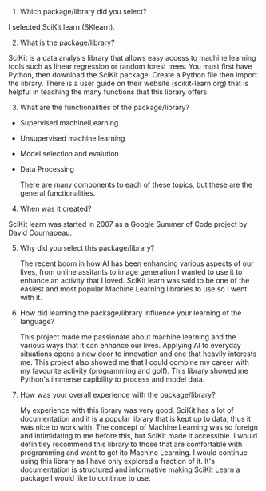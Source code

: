 1. Which package/library did you select?

  I selected SciKit learn (SKlearn).

2. What is the package/library?

  SciKit is a data analysis library that allows easy access to machine learning tools such as linear regression or random forest trees. You must first have Python, then download the SciKit package. Create a Python
file then import the library. There is a user guide on their website (scikit-learn.org) that is helpful in teaching the many functions that this library offers.

3. What are the functionalities of the package/library?

- Supervised machinelLearning

- Unsupervised machine learning

- Model selection and evalution

- Data Processing

  There are many components to each of these topics, but these are the general functionalities.
4. When was it created?

  SciKit learn was started in 2007 as a Google Summer of Code project by David Cournapeau.

5. Why did you select this package/library?

   The recent boom in how AI has been enhancing various aspects of our lives, from online assitants to image generation
   I wanted to use it to enhance an activity that I loved. SciKit learn was said to be one of the easiest and most
   popular Machine Learning libraries to use so I went with it.
  
6. How did learning the package/library influence your learning of the language?

   This project made me passionate about machine learning and the various ways that it can enhance our lives.
   Applying AI to everyday situations opens a new door to innovation and one that heavily interests me. This project
   also showed me that I could combine my career with my favourite activity (programming and golf). This library showed
   me Python's immense capibility to process and model data.

7. How was your overall experience with the package/library?

   My experience with this library was very good. SciKit has a lot of documentation and it is a popular library that
   is kept up to data, thus it was nice to work with. The concept of Machine Learning was so foreign and intimidating
   to me before this, but SciKit made it accessible. I would definitley recommend this library to those that are
   comfortable with programming and want to get ito Machine Learning. I would continue using this library as I have only
   explored a fraction of it. It's documentation is structured and informative making SciKit Learn a package I would
   like to continue to use.

